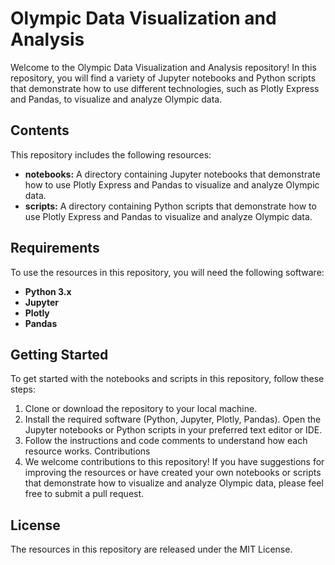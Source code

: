 # Olympic Data Visualization and Analysis
Welcome to the Olympic Data Visualization and Analysis repository! In this repository, you will find a variety of Jupyter notebooks and Python scripts that demonstrate how to use different technologies, such as Plotly Express and Pandas, to visualize and analyze Olympic data.

## Contents
This repository includes the following resources:

- **notebooks:** A directory containing Jupyter notebooks that demonstrate how to use Plotly Express and Pandas to visualize and analyze Olympic data.
- **scripts:** A directory containing Python scripts that demonstrate how to use Plotly Express and Pandas to visualize and analyze Olympic data.

## Requirements
To use the resources in this repository, you will need the following software:

- **Python 3.x**
- **Jupyter**
- **Plotly**
- **Pandas**

## Getting Started
To get started with the notebooks and scripts in this repository, follow these steps:

1. Clone or download the repository to your local machine.
2. Install the required software (Python, Jupyter, Plotly, Pandas).
Open the Jupyter notebooks or Python scripts in your preferred text editor or IDE.
3. Follow the instructions and code comments to understand how each resource works.
Contributions
4. We welcome contributions to this repository! If you have suggestions for improving the resources or have created your own notebooks or scripts that demonstrate how to visualize and analyze Olympic data, please feel free to submit a pull request.

## License
The resources in this repository are released under the MIT License.



